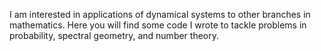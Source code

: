 I am interested in applications of dynamical systems to other branches in mathematics.
Here you will find some code I wrote to tackle problems in probability, spectral geometry, and number theory. 
